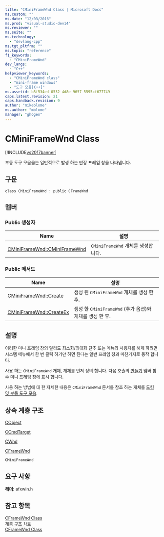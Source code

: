 ```yaml
---
title: "CMiniFrameWnd Class | Microsoft Docs"
ms.custom: ""
ms.date: "12/03/2016"
ms.prod: "visual-studio-dev14"
ms.reviewer: ""
ms.suite: ""
ms.technology: 
  - "devlang-cpp"
ms.tgt_pltfrm: ""
ms.topic: "reference"
f1_keywords: 
  - "CMiniFrameWnd"
dev_langs: 
  - "C++"
helpviewer_keywords: 
  - "CMiniFrameWnd class"
  - "mini-frame windows"
  - "도구 모음[C++]"
ms.assetid: b8f534ed-0532-4d8e-9657-5595cf677749
caps.latest.revision: 21
caps.handback.revision: 9
author: "mikeblome"
ms.author: "mblome"
manager: "ghogen"
---
```

# CMiniFrameWnd Class
[!INCLUDE[vs2017banner](../../assembler/inline/includes/vs2017banner.md)]

부동 도구 모음을는 일반적으로 발생 하는 반장 프레임 창을 나타냅니다.  
  
## 구문  
  
```  
class CMiniFrameWnd : public CFrameWnd  
```  
  
## 멤버  
  
### Public 생성자  
  
|Name|설명|  
|----------|--------|  
|[CMiniFrameWnd::CMiniFrameWnd](../Topic/CMiniFrameWnd::CMiniFrameWnd.md)|`CMiniFrameWnd` 개체를 생성합니다.|  
  
### Public 메서드  
  
|Name|설명|  
|----------|--------|  
|[CMiniFrameWnd::Create](../Topic/CMiniFrameWnd::Create.md)|생성 된 `CMiniFrameWnd` 개체를 생성 한 후.|  
|[CMiniFrameWnd::CreateEx](../Topic/CMiniFrameWnd::CreateEx.md)|생성 한 `CMiniFrameWnd` \(추가 옵션\)와 개체를 생성 한 후.|  
  
## 설명  
 이러한 미니 프레임 창의 달라도 최소화\/최대화 단추 또는 메뉴와 사용자를 해제 하려면 시스템 메뉴에서 한 번 클릭 하기만 하면 된다는 일반 프레임 창과 마찬가지로 동작 합니다.  
  
 사용 하는 `CMiniFrameWnd` 개체, 개체를 먼저 정의 합니다.  다음 호출의  [만들기](../Topic/CMiniFrameWnd::Create.md) 멤버 함수 미니 프레임 창에 표시 합니다.  
  
 사용 하는 방법에 대 한 자세한 내용은 `CMiniFrameWnd` 문서를 참조 하는 개체를  [도킹 및 부동 도구 모음](../../mfc/docking-and-floating-toolbars.md).  
  
## 상속 계층 구조  
 [CObject](../../mfc/reference/cobject-class.md)  
  
 [CCmdTarget](../../mfc/reference/ccmdtarget-class.md)  
  
 [CWnd](../../mfc/reference/cwnd-class.md)  
  
 [CFrameWnd](../../mfc/reference/cframewnd-class.md)  
  
 `CMiniFrameWnd`  
  
## 요구 사항  
 **헤더:** afxwin.h  
  
## 참고 항목  
 [CFrameWnd Class](../../mfc/reference/cframewnd-class.md)   
 [계층 구조 차트](../../mfc/hierarchy-chart.md)   
 [CFrameWnd Class](../../mfc/reference/cframewnd-class.md)